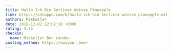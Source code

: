 ```yaml
---
title: Hallo Ich Bin Berliner Weisse Pineapple
link: https://untappd.com/b/hallo-ich-bin-berliner-weisse-pineapple-mikkeller/2247443
authors: Mikkeller
date: 2018-12-02 22:02:18 +0000
rating: 4.75
checkin:
  name: Mikkeller Bar London
posting_method: https://ownyour.beer
---
```

